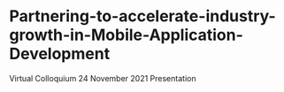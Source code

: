 # Partnering-to-accelerate-industry-growth-in-Mobile-Application-Development
Virtual Colloquium 24 November 2021 Presentation
